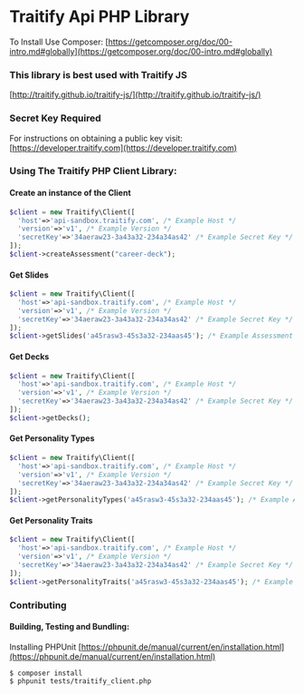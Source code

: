 Traitify Api PHP Library
===============
To Install Use Composer:
[https://getcomposer.org/doc/00-intro.md#globally](https://getcomposer.org/doc/00-intro.md#globally)

### This library is best used with Traitify JS
[http://traitify.github.io/traitify-js/](http://traitify.github.io/traitify-js/)

### Secret Key Required
For instructions on obtaining a public key visit:
[https://developer.traitify.com](https://developer.traitify.com)

### Using The Traitify PHP Client Library:
#### Create an instance of the Client
```PHP
$client = new Traitify\Client([
  'host'=>'api-sandbox.traitify.com', /* Example Host */ 
  'version'=>'v1', /* Example Version */
  'secretKey'=>'34aeraw23-3a43a32-234a34as42' /* Example Secret Key */
]);
$client->createAssessment("career-deck");
```

#### Get Slides
```PHP
$client = new Traitify\Client([
  'host'=>'api-sandbox.traitify.com', /* Example Host */ 
  'version'=>'v1', /* Example Version */
  'secretKey'=>'34aeraw23-3a43a32-234a34as42' /* Example Secret Key */
]);
$client->getSlides('a45rasw3-45s3a32-234aas45'); /* Example Assessment Id */
```

#### Get Decks
```PHP
$client = new Traitify\Client([
  'host'=>'api-sandbox.traitify.com', /* Example Host */ 
  'version'=>'v1', /* Example Version */
  'secretKey'=>'34aeraw23-3a43a32-234a34as42' /* Example Secret Key */
]);
$client->getDecks();
```

#### Get Personality Types
```PHP
$client = new Traitify\Client([
  'host'=>'api-sandbox.traitify.com', /* Example Host */ 
  'version'=>'v1', /* Example Version */
  'secretKey'=>'34aeraw23-3a43a32-234a34as42' /* Example Secret Key */
]);
$client->getPersonalityTypes('a45rasw3-45s3a32-234aas45'); /* Example Assessment Id */
```

#### Get Personality Traits
```PHP
$client = new Traitify\Client([
  'host'=>'api-sandbox.traitify.com', /* Example Host */ 
  'version'=>'v1', /* Example Version */
  'secretKey'=>'34aeraw23-3a43a32-234a34as42' /* Example Secret Key */
]);
$client->getPersonalityTraits('a45rasw3-45s3a32-234aas45'); /* Example Assessment Id */
```

### Contributing 
#### Building, Testing and Bundling:
Installing PHPUnit
[https://phpunit.de/manual/current/en/installation.html](https://phpunit.de/manual/current/en/installation.html)

```Shell
$ composer install
$ phpunit tests/traitify_client.php
```
